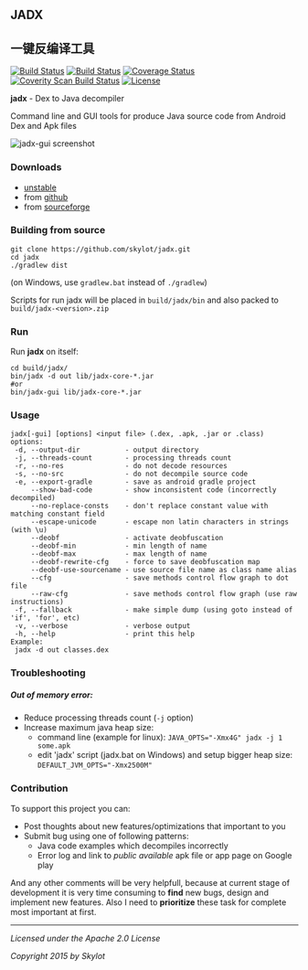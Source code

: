 ## JADX
## 一键反编译工具
[![Build Status](https://travis-ci.org/skylot/jadx.png?branch=master)](https://travis-ci.org/skylot/jadx)
[![Build Status](https://drone.io/github.com/skylot/jadx/status.png)](https://drone.io/github.com/skylot/jadx/latest)
[![Coverage Status](https://coveralls.io/repos/skylot/jadx/badge.png)](https://coveralls.io/r/skylot/jadx)
[![Coverity Scan Build Status](https://scan.coverity.com/projects/2166/badge.svg)](https://scan.coverity.com/projects/2166)
[![License](http://img.shields.io/:license-apache-blue.svg)](http://www.apache.org/licenses/LICENSE-2.0.html)

**jadx** - Dex to Java decompiler

Command line and GUI tools for produce Java source code from Android Dex and Apk files

![jadx-gui screenshot](http://skylot.github.io/jadx/jadx-gui.png)

### Downloads
- [unstable](https://drone.io/github.com/skylot/jadx/files)
- from [github](https://github.com/skylot/jadx/releases)
- from [sourceforge](http://sourceforge.net/projects/jadx/files/)


### Building from source
    git clone https://github.com/skylot/jadx.git
    cd jadx
    ./gradlew dist

(on Windows, use `gradlew.bat` instead of `./gradlew`)

Scripts for run jadx will be placed in `build/jadx/bin`
and also packed to `build/jadx-<version>.zip`


### Run
Run **jadx** on itself:

    cd build/jadx/
    bin/jadx -d out lib/jadx-core-*.jar
    #or
    bin/jadx-gui lib/jadx-core-*.jar


### Usage
```
jadx[-gui] [options] <input file> (.dex, .apk, .jar or .class)
options:
 -d, --output-dir           - output directory
 -j, --threads-count        - processing threads count
 -r, --no-res               - do not decode resources
 -s, --no-src               - do not decompile source code
 -e, --export-gradle        - save as android gradle project
     --show-bad-code        - show inconsistent code (incorrectly decompiled)
     --no-replace-consts    - don't replace constant value with matching constant field
     --escape-unicode       - escape non latin characters in strings (with \u)
     --deobf                - activate deobfuscation
     --deobf-min            - min length of name
     --deobf-max            - max length of name
     --deobf-rewrite-cfg    - force to save deobfuscation map
     --deobf-use-sourcename - use source file name as class name alias
     --cfg                  - save methods control flow graph to dot file
     --raw-cfg              - save methods control flow graph (use raw instructions)
 -f, --fallback             - make simple dump (using goto instead of 'if', 'for', etc)
 -v, --verbose              - verbose output
 -h, --help                 - print this help
Example:
 jadx -d out classes.dex
```

### Troubleshooting
##### Out of memory error:
  - Reduce processing threads count (`-j` option)
  - Increase maximum java heap size:
    * command line (example for linux):
      `JAVA_OPTS="-Xmx4G" jadx -j 1 some.apk`
    * edit 'jadx' script (jadx.bat on Windows) and setup bigger heap size:
      `DEFAULT_JVM_OPTS="-Xmx2500M"`


### Contribution

To support this project you can:
  - Post thoughts about new features/optimizations that important to you
  - Submit bug using one of following patterns:
    * Java code examples which decompiles incorrectly
    * Error log and link to _public available_ apk file or app page on Google play

And any other comments will be very helpfull,
because at current stage of development it is very time consuming
to **find** new bugs, design and implement new features.
Also I need to **prioritize** these task for complete most important at first.

---------------------------------------
*Licensed under the Apache 2.0 License*

*Copyright 2015 by Skylot*
